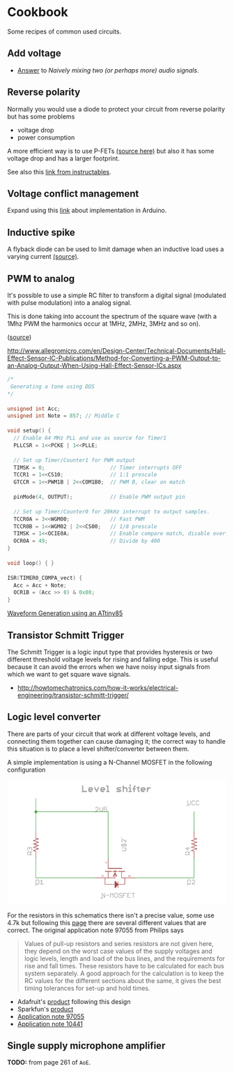 # Cookbook

Some recipes of common used circuits.

## Add voltage

 - [Answer](http://electronics.stackexchange.com/questions/103435/naively-mixing-two-or-perhaps-more-audio-signals) to *Naively mixing two (or perhaps more) audio signals*.

## Reverse polarity

Normally you would use a diode to protect your circuit from reverse polarity
but has some problems

 - voltage drop
 - power consumption

A more efficient way is to use P-FETs [(source here)](https://www.youtube.com/watch?v=IrB-FPcv1Dc) but also it has
some voltage drop and has a larger footprint.

See also this [link from instructables](http://www.instructables.com/id/Reverse-polarity-protection-for-your-circuit-with/).

## Voltage conflict management

Expand using this [link](https://rheingoldheavy.com/arduino-from-scratch-part-4-voltage-conflict-management/) about implementation in Arduino.

## Inductive spike

A flyback diode can be used to limit damage when an inductive load uses a
varying current [(source)](https://www.youtube.com/watch?v=LXGtE3X2k7Y).

## PWM to analog

It's possible to use a simple RC filter to transform a digital signal (modulated
with pulse modulation) into a analog signal.

This is done taking into account the spectrum of the square wave
(with a 1Mhz PWM the harmonics occur at 1MHz, 2MHz, 3MHz and so on).

([source](http://www.ti.com/lit/an/spraa88a/spraa88a.pdf))

http://www.allegromicro.com/en/Design-Center/Technical-Documents/Hall-Effect-Sensor-IC-Publications/Method-for-Converting-a-PWM-Output-to-an-Analog-Output-When-Using-Hall-Effect-Sensor-ICs.aspx

```c
/*
 Generating a tone using DDS
*/

unsigned int Acc;
unsigned int Note = 857; // Middle C

void setup() {
  // Enable 64 MHz PLL and use as source for Timer1
  PLLCSR = 1<<PCKE | 1<<PLLE;     

  // Set up Timer/Counter1 for PWM output
  TIMSK = 0;                     // Timer interrupts OFF
  TCCR1 = 1<<CS10;               // 1:1 prescale
  GTCCR = 1<<PWM1B | 2<<COM1B0;  // PWM B, clear on match

  pinMode(4, OUTPUT);            // Enable PWM output pin

  // Set up Timer/Counter0 for 20kHz interrupt to output samples.
  TCCR0A = 3<<WGM00;             // Fast PWM
  TCCR0B = 1<<WGM02 | 2<<CS00;   // 1/8 prescale
  TIMSK = 1<<OCIE0A;             // Enable compare match, disable overflow
  OCR0A = 49;                    // Divide by 400
}

void loop() { }

ISR(TIMER0_COMPA_vect) {
  Acc = Acc + Note;
  OCR1B = (Acc >> 8) & 0x80;
}
```

[Waveform Generation using an ATtiny85](http://www.technoblogy.com/show?QVN)

## Transistor Schmitt Trigger

The Schmitt Trigger is a logic input type that provides hysteresis or two
different threshold voltage levels for rising and falling edge. This is
useful because it can avoid the errors when we have noisy input signals
from which we want to get square wave signals.

 - http://howtomechatronics.com/how-it-works/electrical-engineering/transistor-schmitt-trigger/

## Logic level converter

There are parts of your circuit that work at different voltage levels, and connecting them
together can cause damaging it; the correct way to handle this situation is to place a
level shifter/converter between them.

A simple implementation is using a N-Channel MOSFET in the following configuration

![logic level shifter with N MOSFET](Images/n-channel-logic-level-converter.png)

For the resistors in this schematics there isn't a precise value, some use 4.7k
but following this [page](http://delphys.net/d.holmes/hardware/levelshift.html)
there are several different values that are correct. The original application
note 97055 from Philips says

> Values of pull-up resistors and series resistors are not given here, they depend on the worst case values of the
> supply voltages and logic levels, length and load of the bus lines, and the requirements for rise and fall times.
> These resistors have to be calculated for each bus system separately. A good approach for the calculation is to
> keep the RC values for the different sections about the same, it gives the best timing tolerances for set-up and
> hold times.

 - Adafruit's [product](http://www.adafruit.com/products/757) following this design
 - Sparkfun's [product](https://learn.sparkfun.com/tutorials/bi-directional-logic-level-converter-hookup-guide)
 - [Application note 97055](https://www.adafruit.com/datasheets/an97055.pdf)
 - [Application note 10441](http://www.nxp.com/documents/application_note/AN10441.pdf)


## Single supply microphone amplifier

**TODO:** from page 261 of ``AoE``.

